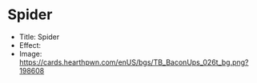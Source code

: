 # Spider
- Title:  Spider
- Effect:  
- Image:  https://cards.hearthpwn.com/enUS/bgs/TB_BaconUps_026t_bg.png?198608
